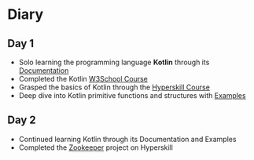 # Diary

## Day 1

+ Solo learning the programming language **Kotlin** through its [Documentation](https://kotlinlang.org/docs/home.html)
+ Completed the Kotlin [W3School Course](https://www.w3schools.com/kotlin/exercise.php)
+ Grasped the basics of Kotlin through the [Hyperskill Course](https://hyperskill.org/tracks/18)
+ Deep dive into Kotlin primitive functions and structures with [Examples](https://play.kotlinlang.org/byExample)

## Day 2

+ Continued learning Kotlin through its Documentation and Examples
+ Completed the [Zookeeper](https://hyperskill.org/projects/196) project on Hyperskill
